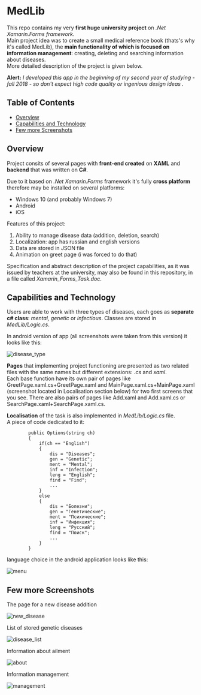 # MedLib

This repo contains my very **first huge university project** on *.Net Xamarin.Forms framework.*   
Main project idea was to create a small medical reference book (thats's why it's called MedLib), the **main functionality of which is focused on information management**: creating, deleting and searching information about diseases.  
More detailed description of the project is given below. 


**Alert:** *I developed this app in the beginning of my second year of studying - fall 2018 - so don't expect high code quality or ingenious design ideas .*

## Table of Contents

- [Overview](#overview)
- [Capabilities and Technology](#capabilities-and-technology)
- [Few more Screenshots](#few-more-screenshots)


## Overview

Project consits of several pages with **front-end created** on **XAML** and **backend** that was written on **C#**.  

Due to it based on *.Net Xamarin.Forms* framework it's fully **cross platform** therefore may be installed on several platforms:
* Windows 10 (and probably Windows 7)
* Android
* iOS 

Features of this project:
1.  Ability to manage disease data (addition, deletion, search)
2.  Localization: app has russian and english versions
3.  Data are stored in JSON file
4.  Animation on greet page (i was forced to do that)

Specification and abstract description of the project capabilities, as it was issued by teachers at the university, may also be found in this repository, in a file called *Xamarin_Forms_Task.doc*. 


## Capabilities and Technology

Users are able to work with three types of diseases, each goes as **separate c# class**: *mental, genetic* or *infectious*. Classes are stored in *MedLib/Logic.cs*.

In android version of app (all screenshots were taken from this version) it looks like this:

![disease_type](imagine/disease_type.jpg)


**Pages** that implementing project functioning are presented as two related files with the same names but different extensions: *.cs* and *xaml*.  
Each base function have its own pair of pages like GreetPage.xaml.cs+GreetPage.xaml and MainPage.xaml.cs+MainPage.xaml (screenshot located in Localisation section below) for two first screens that you see. There are also pairs of pages like Add.xaml and Add.xaml.cs or  SearchPage.xaml+SearchPage.xaml.cs.


**Localisation** of the task is also implemented in *MedLib/Logic.cs* file.  
A piece of code dedicated to it:


```
        public Options(string ch)
        {
            if(ch == "English")
            {
                dis = "Diseases";
                gen = "Genetic";
                ment = "Mental";
                inf = "Infection";
                leng = "English";
                find = "Find";
                ...
            }
            else
            {
                dis = "Болезни";
                gen = "Генетические";
                ment = "Психические";
                inf = "Инфекция";
                leng = "Русский";
                find = "Поиск";
                ...
            }
        }
```

language choice in the android application looks like this:

![menu](imagine/main.jpg)



## Few more Screenshots

The page for a new disease addition

![new_disease](imagine/new_disease.jpg)

List of stored genetic diseases 

![disease_list](imagine/disease_list.jpg)

Information about ailment 

![about](imagine/about.jpg)

Information management

![management](imagine/action.jpg)





